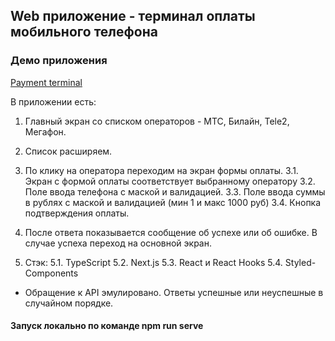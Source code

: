 ## Web приложение - терминал оплаты мобильного телефона

### Демо приложения
[Payment terminal](https://payment-terminal-alpha.vercel.app/)

В приложении есть:
1. Главный экран со списком операторов - МТС, Билайн, Tele2, Мегафон.
2. Список расширяем.
3. По клику на оператора переходим на экран формы оплаты.
 3.1. Экран с формой оплаты соответствует выбранному оператору
 3.2. Поле ввода телефона с маской и валидацией.
 3.3. Поле ввода суммы в рублях с маской и валидацией (мин 1 и макс 1000 руб)
 3.4. Кнопка подтверждения оплаты.
4. После ответа показывается сообщение об успехе или об ошибке. В случае успеха переход на основной экран.

5. Стэк:
 5.1. TypeScript
 5.2. Next.js
 5.3. React и React Hooks
 5.4. Styled-Components

- Обращение к API эмулировано. Ответы успешные или неуспешные в случайном порядке.

#### Запуск локально по команде npm run serve
